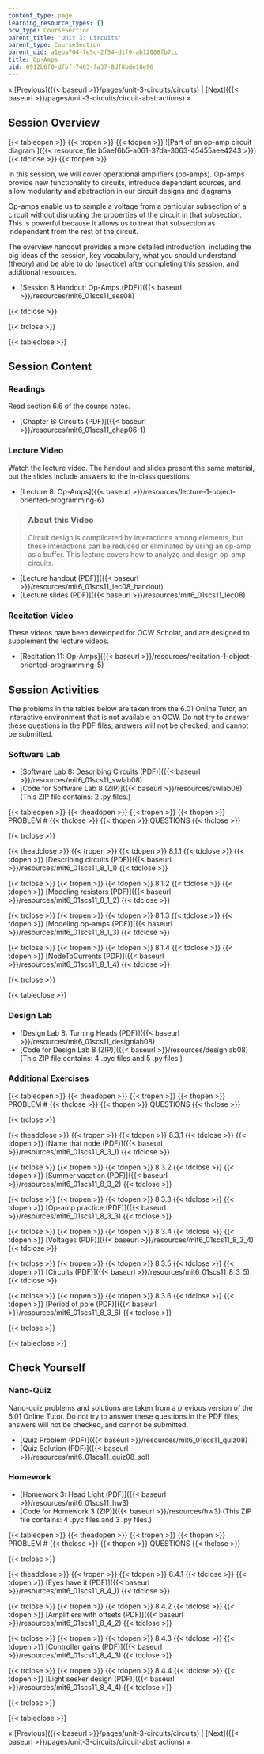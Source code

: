 ```yaml
---
content_type: page
learning_resource_types: []
ocw_type: CourseSection
parent_title: 'Unit 3: Circuits'
parent_type: CourseSection
parent_uid: a1eba704-7e5c-2f54-d1f9-ab12008fb7cc
title: Op-Amps
uid: 6912b6f0-dfbf-7463-fa37-8df8bde18e96
---
```


« [Previous]({{< baseurl >}}/pages/unit-3-circuits/circuits) | [Next]({{< baseurl >}}/pages/unit-3-circuits/circuit-abstractions) »

Session Overview
----------------

{{< tableopen >}}
{{< tropen >}}
{{< tdopen >}}
![Part of an op-amp circuit diagram.]({{< resource_file b5aef6b5-a061-37da-3063-45455aee4243 >}})
{{< tdclose >}}
{{< tdopen >}}


In this session, we will cover operational amplifiers (op-amps). Op-amps provide new functionality to circuits, introduce dependent sources, and allow modularity and abstraction in our circuit designs and diagrams.

Op-amps enable us to sample a voltage from a particular subsection of a circuit without disrupting the properties of the circuit in that subsection. This is powerful because it allows us to treat that subsection as independent from the rest of the circuit.

The overview handout provides a more detailed introduction, including the big ideas of the session, key vocabulary, what you should understand (theory) and be able to do (practice) after completing this session, and additional resources.

*   [Session 8 Handout: Op-Amps (PDF)]({{< baseurl >}}/resources/mit6_01scs11_ses08)


{{< tdclose >}}

{{< trclose >}}

{{< tableclose >}}

Session Content
---------------

### Readings

Read section 6.6 of the course notes.

*   [Chapter 6: Circuits (PDF)]({{< baseurl >}}/resources/mit6_01scs11_chap06-1)

### Lecture Video

Watch the lecture video. The handout and slides present the same material, but the slides include answers to the in-class questions.

*   [Lecture 8: Op-Amps]({{< baseurl >}}/resources/lecture-1-object-oriented-programming-6)

> ### About this Video
> 
> Circuit design is complicated by interactions among elements, but these interactions can be reduced or eliminated by using an op-amp as a buffer. This lecture covers how to analyze and design op-amp circuits.

*   [Lecture handout (PDF)]({{< baseurl >}}/resources/mit6_01scs11_lec08_handout)
*   [Lecture slides (PDF)]({{< baseurl >}}/resources/mit6_01scs11_lec08)

### Recitation Video

These videos have been developed for OCW Scholar, and are designed to supplement the lecture videos.

*   [Recitation 11: Op-Amps]({{< baseurl >}}/resources/recitation-1-object-oriented-programming-5)

Session Activities
------------------

The problems in the tables below are taken from the 6.01 Online Tutor, an interactive environment that is not available on OCW. Do not try to answer these questions in the PDF files; answers will not be checked, and cannot be submitted.

### Software Lab

*   [Software Lab 8: Describing Circuits (PDF)]({{< baseurl >}}/resources/mit6_01scs11_swlab08)
*   [Code for Software Lab 8 (ZIP)]({{< baseurl >}}/resources/swlab08) (This ZIP file contains: 2 .py files.)

{{< tableopen >}}
{{< theadopen >}}
{{< tropen >}}
{{< thopen >}}
PROBLEM #
{{< thclose >}}
{{< thopen >}}
QUESTIONS
{{< thclose >}}

{{< trclose >}}

{{< theadclose >}}
{{< tropen >}}
{{< tdopen >}}
8.1.1
{{< tdclose >}}
{{< tdopen >}}
[Describing circuits (PDF)]({{< baseurl >}}/resources/mit6_01scs11_8_1_1)
{{< tdclose >}}

{{< trclose >}}
{{< tropen >}}
{{< tdopen >}}
8.1.2
{{< tdclose >}}
{{< tdopen >}}
[Modeling resistors (PDF)]({{< baseurl >}}/resources/mit6_01scs11_8_1_2)
{{< tdclose >}}

{{< trclose >}}
{{< tropen >}}
{{< tdopen >}}
8.1.3
{{< tdclose >}}
{{< tdopen >}}
[Modeling op-amps (PDF)]({{< baseurl >}}/resources/mit6_01scs11_8_1_3)
{{< tdclose >}}

{{< trclose >}}
{{< tropen >}}
{{< tdopen >}}
8.1.4
{{< tdclose >}}
{{< tdopen >}}
[NodeToCurrents (PDF)]({{< baseurl >}}/resources/mit6_01scs11_8_1_4)
{{< tdclose >}}

{{< trclose >}}

{{< tableclose >}}

### Design Lab

*   [Design Lab 8: Turning Heads (PDF)]({{< baseurl >}}/resources/mit6_01scs11_designlab08)
*   [Code for Design Lab 8 (ZIP)]({{< baseurl >}}/resources/designlab08) (This ZIP file contains: 4 .pyc files and 5 .py files.)

### Additional Exercises

{{< tableopen >}}
{{< theadopen >}}
{{< tropen >}}
{{< thopen >}}
PROBLEM #
{{< thclose >}}
{{< thopen >}}
QUESTIONS
{{< thclose >}}

{{< trclose >}}

{{< theadclose >}}
{{< tropen >}}
{{< tdopen >}}
8.3.1
{{< tdclose >}}
{{< tdopen >}}
[Name that node (PDF)]({{< baseurl >}}/resources/mit6_01scs11_8_3_1)
{{< tdclose >}}

{{< trclose >}}
{{< tropen >}}
{{< tdopen >}}
8.3.2
{{< tdclose >}}
{{< tdopen >}}
[Summer vacation (PDF)]({{< baseurl >}}/resources/mit6_01scs11_8_3_2)
{{< tdclose >}}

{{< trclose >}}
{{< tropen >}}
{{< tdopen >}}
8.3.3
{{< tdclose >}}
{{< tdopen >}}
[Op-amp practice (PDF)]({{< baseurl >}}/resources/mit6_01scs11_8_3_3)
{{< tdclose >}}

{{< trclose >}}
{{< tropen >}}
{{< tdopen >}}
8.3.4
{{< tdclose >}}
{{< tdopen >}}
[Voltages (PDF)]({{< baseurl >}}/resources/mit6_01scs11_8_3_4)
{{< tdclose >}}

{{< trclose >}}
{{< tropen >}}
{{< tdopen >}}
8.3.5
{{< tdclose >}}
{{< tdopen >}}
[Circuits (PDF)]({{< baseurl >}}/resources/mit6_01scs11_8_3_5)
{{< tdclose >}}

{{< trclose >}}
{{< tropen >}}
{{< tdopen >}}
8.3.6
{{< tdclose >}}
{{< tdopen >}}
[Period of pole (PDF)]({{< baseurl >}}/resources/mit6_01scs11_8_3_6)
{{< tdclose >}}

{{< trclose >}}

{{< tableclose >}}

Check Yourself
--------------

### Nano-Quiz

Nano-quiz problems and solutions are taken from a previous version of the 6.01 Online Tutor. Do not try to answer these questions in the PDF files; answers will not be checked, and cannot be submitted.

*   [Quiz Problem (PDF)]({{< baseurl >}}/resources/mit6_01scs11_quiz08)
*   [Quiz Solution (PDF)]({{< baseurl >}}/resources/mit6_01scs11_quiz08_sol)

### Homework

*   [Homework 3: Head Light (PDF)]({{< baseurl >}}/resources/mit6_01scs11_hw3)
*   [Code for Homework 3 (ZIP)]({{< baseurl >}}/resources/hw3) (This ZIP file contains: 4 .pyc files and 3 .py files.)

{{< tableopen >}}
{{< theadopen >}}
{{< tropen >}}
{{< thopen >}}
PROBLEM #
{{< thclose >}}
{{< thopen >}}
QUESTIONS
{{< thclose >}}

{{< trclose >}}

{{< theadclose >}}
{{< tropen >}}
{{< tdopen >}}
8.4.1
{{< tdclose >}}
{{< tdopen >}}
[Eyes have it (PDF)]({{< baseurl >}}/resources/mit6_01scs11_8_4_1)
{{< tdclose >}}

{{< trclose >}}
{{< tropen >}}
{{< tdopen >}}
8.4.2
{{< tdclose >}}
{{< tdopen >}}
[Amplifiers with offsets (PDF)]({{< baseurl >}}/resources/mit6_01scs11_8_4_2)
{{< tdclose >}}

{{< trclose >}}
{{< tropen >}}
{{< tdopen >}}
8.4.3
{{< tdclose >}}
{{< tdopen >}}
[Controller gains (PDF)]({{< baseurl >}}/resources/mit6_01scs11_8_4_3)
{{< tdclose >}}

{{< trclose >}}
{{< tropen >}}
{{< tdopen >}}
8.4.4
{{< tdclose >}}
{{< tdopen >}}
[Light seeker design (PDF)]({{< baseurl >}}/resources/mit6_01scs11_8_4_4)
{{< tdclose >}}

{{< trclose >}}

{{< tableclose >}}

« [Previous]({{< baseurl >}}/pages/unit-3-circuits/circuits) | [Next]({{< baseurl >}}/pages/unit-3-circuits/circuit-abstractions) »